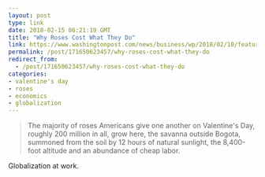```yaml
---
layout: post
type: link
date: 2018-02-15 06:21:19 GMT
title: "Why Roses Cost What They Do"
link: https://www.washingtonpost.com/news/business/wp/2018/02/10/feature/colombia-rose-trade-industry-valentines-day/?hpid=hp_pwa-cards_mhp-card-business%3Ahomepage%2Fcard&utm_term=.fed150555909
permalink: /post/171650623457/why-roses-cost-what-they-do
redirect_from: 
  - /post/171650623457/why-roses-cost-what-they-do
categories:
- valentine's day
- roses
- economics
- globalization
---
```


<p><blockquote>The majority of roses Americans give one another on Valentine's Day, roughly 200 million in all, grow here, the savanna outside Bogota, summoned from the soil by 12 hours of natural sunlight, the 8,400-foot altitude and an abundance of cheap labor.</blockquote>
<p>Globalization at work.</p></p>